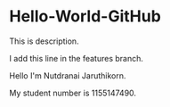 # Hello-World-GitHub
This is description.

I add this line in the features branch.

Hello I'm Nutdranai Jaruthikorn.

My student number is 1155147490.


